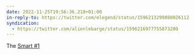 ```yaml
---
date: 2022-11-25T19:56:36.218+01:00
in-reply-to: https://twitter.com/elegend/status/1596213299880026112
syndication:
  - https://twitter.com/alienlebarge/status/1596216977755873280
---
```

The [Smart #1](https://ch.smart.com/fr/)
